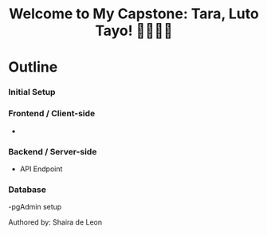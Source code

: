 <h1 align="center">Welcome to My Capstone: Tara, Luto Tayo! 👩‍🍳🍳🍴</h1>

# Outline

### Initial Setup

### Frontend / Client-side

-

### Backend / Server-side

- API Endpoint

### Database

-pgAdmin setup

Authored by: Shaira de Leon
